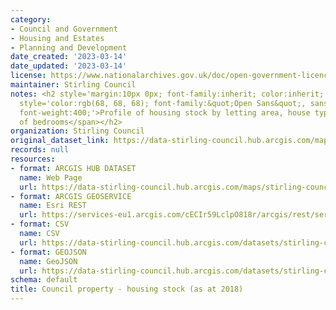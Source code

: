 ```yaml
---
category:
- Council and Government
- Housing and Estates
- Planning and Development
date_created: '2023-03-14'
date_updated: '2023-03-14'
license: https://www.nationalarchives.gov.uk/doc/open-government-licence/version/3/
maintainer: Stirling Council
notes: <h2 style='margin:10px 0px; font-family:inherit; color:inherit; font-size:21px;'><span
  style='color:rgb(68, 68, 68); font-family:&quot;Open Sans&quot;, sans-serif; font-size:14px;
  font-weight:400;'>Profile of housing stock by letting area, house type and number
  of bedrooms</span></h2>
organization: Stirling Council
original_dataset_link: https://data-stirling-council.hub.arcgis.com/maps/stirling-council::council-property-housing-stock-as-at-2018
records: null
resources:
- format: ARCGIS HUB DATASET
  name: Web Page
  url: https://data-stirling-council.hub.arcgis.com/maps/stirling-council::council-property-housing-stock-as-at-2018
- format: ARCGIS GEOSERVICE
  name: Esri REST
  url: https://services-eu1.arcgis.com/cECIr59LclpO818r/arcgis/rest/services/council%20property%20-%20housing%20stock%20(as%20at%202018)/FeatureServer/0
- format: CSV
  name: CSV
  url: https://data-stirling-council.hub.arcgis.com/datasets/stirling-council::council-property-housing-stock-as-at-2018.csv?where=1=1&outSR=%7B%22latestWkid%22%3A3857%2C%22wkid%22%3A102100%7D
- format: GEOJSON
  name: GeoJSON
  url: https://data-stirling-council.hub.arcgis.com/datasets/stirling-council::council-property-housing-stock-as-at-2018.geojson?where=1=1&outSR=%7B%22latestWkid%22%3A3857%2C%22wkid%22%3A102100%7D
schema: default
title: Council property - housing stock (as at 2018)
---
```

